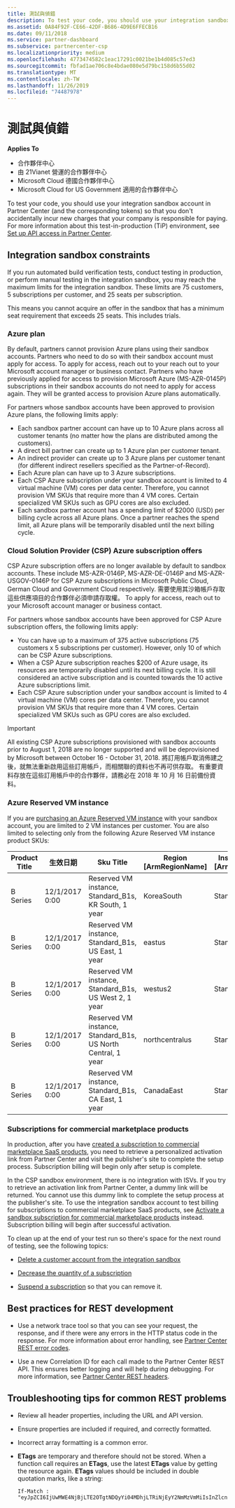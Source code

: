 ```yaml
---
title: 測試與偵錯
description: To test your code, you should use your integration sandbox account in Partner Center (and the corresponding tokens) so that you don't accidentally incur new charges that your company is responsible for paying.
ms.assetid: 0A84F92F-CE66-42DF-B686-4D9E6FFECB16
ms.date: 09/11/2018
ms.service: partner-dashboard
ms.subservice: partnercenter-csp
ms.localizationpriority: medium
ms.openlocfilehash: 4773474582c1eac17291c0021be1b4d085c57ed3
ms.sourcegitcommit: fbfad1ae706c8e4bdae080e5d79bc158d6b55d02
ms.translationtype: MT
ms.contentlocale: zh-TW
ms.lasthandoff: 11/26/2019
ms.locfileid: "74487978"
---
```

# <a name="test-and-debug"></a>測試與偵錯


**Applies To**

- 合作夥伴中心
- 由 21Vianet 營運的合作夥伴中心
- Microsoft Cloud 德國合作夥伴中心
- Microsoft Cloud for US Government 適用的合作夥伴中心

To test your code, you should use your integration sandbox account in Partner Center (and the corresponding tokens) so that you don't accidentally incur new charges that your company is responsible for paying. For more information about this test-in-production (TiP) environment, see [Set up API access in Partner Center](set-up-api-access-in-partner-center.md).

## <a name="span-idintegration_sandbox_constraintsspan-idintegration_sandbox_constraintsspan-idintegration_sandbox_constraintsintegration-sandbox-constraints"></a><span id="Integration_sandbox_constraints"/><span id="integration_sandbox_constraints"/><span id="INTEGRATION_SANDBOX_CONSTRAINTS"/>Integration sandbox constraints

If you run automated build verification tests, conduct testing in production, or perform manual testing in the integration sandbox, you may reach the maximum limits for the integration sandbox. These limits are 75 customers, 5 subscriptions per customer, and 25 seats per subscription. 

This means you cannot acquire an offer in the sandbox that has a minimum seat requirement that exceeds 25 seats. This includes trials. 

### <a name="azure-plan"></a>Azure plan
By default, partners cannot provision Azure plans using their sandbox accounts. Partners who need to do so with their sandbox account must apply for access. To apply for access, reach out to your reach out to your Microsoft account manager or business contact. Partners who have previously applied for access to provision Microsoft Azure (MS-AZR-0145P) subscriptions in their sandbox accounts do not need to apply for access again. They will be granted access to provision Azure plans automatically.

For partners whose sandbox accounts have been approved to provision Azure plans, the following limits apply:

- Each sandbox partner account can have up to 10 Azure plans across all customer tenants (no matter how the plans are distributed among the customers).
- A direct bill partner can create up to 1 Azure plan per customer tenant.
- An indirect provider can create up to 3 Azure plans per customer tenant (for different indirect resellers specified as the Partner-of-Record).
- Each Azure plan can have up to 3 Azure subscriptions.
- Each CSP Azure subscription under your sandbox account is limited to 4 virtual machine (VM) cores per data center. Therefore, you cannot provision VM SKUs that require more than 4 VM cores. Certain specialized VM SKUs such as GPU cores are also excluded.
- Each sandbox partner account has a spending limit of $2000 (USD) per billing cycle across all Azure plans. Once a partner reaches the spend limit, all Azure plans will be temporarily disabled until the next billing cycle.

### <a name="cloud-solution-provider-csp-azure-subscription-offers"></a>Cloud Solution Provider (CSP) Azure subscription offers 
CSP Azure subscription offers are no longer available by default to sandbox accounts. These include MS-AZR-0146P, MS-AZR-DE-0146P and MS-AZR-USGOV-0146P for CSP Azure subscriptions in Microsoft Public Cloud, German Cloud and Government Cloud respectively. 需要使用其沙箱帳戶存取這些供應項目的合作夥伴必須申請存取權。 To apply for access, reach out to your Microsoft account manager or business contact. 

For partners whose sandbox accounts have been approved for CSP Azure subscription offers, the following limits apply:  

 - You can have up to a maximum of 375 active subscriptions (75 customers x 5 subscriptions per customer). However, only 10 of which can be CSP Azure subscriptions.  
 - When a CSP Azure subscription reaches $200 of Azure usage, its resources are temporarily disabled until its next billing cycle. It is still considered an active subscription and is counted towards the 10 active Azure subscriptions limit.  
 - Each CSP Azure subscription under your sandbox account is limited to 4 virtual machine (VM) cores per data center. Therefore, you cannot provision VM SKUs that require more than 4 VM cores. Certain specialized VM SKUs such as GPU cores are also excluded.  

> [!Important]  
> All existing CSP Azure subscriptions provisioned with sandbox accounts prior to August 1, 2018 are no longer supported and will be deprovisioned by Microsoft between October 16 - October 31, 2018. 將訂用帳戶取消佈建之後，就無法重新啟用這些訂用帳戶，而相關聯的資料也不再可供存取。 有重要資料存放在這些訂用帳戶中的合作夥伴，請務必在 2018 年 10 月 16 日前備份資料。

### <a name="azure-reserved-vm-instance"></a>Azure Reserved VM instance  

If you are [purchasing an Azure Reserved VM instance](purchase-azure-reservations.md) with your sandbox account, you are limited to 2 VM instances per customer. You are also limited to selecting only from the following Azure Reserved VM instance product SKUs: 

| Product Title  | 生效日期  | Sku Title                                               | Region [ArmRegionName] | Instance Key [ArmSkuName] | Duration | Consumption Meter Id       |
|----------------|-----------------|---------------------------------------------------------|------------------------|--------------|----------|----------------------------|
| B Series       | 12/1/2017 0:00  | Reserved VM instance, Standard_B1s, KR South, 1 year    | KoreaSouth             | Standard_B1s | 1Year    | 3f913071-0dd7-4258-8ec4-6fad05bd976d |
| B Series       | 12/1/2017 0:00  | Reserved VM instance, Standard_B1s, US East, 1 year     | eastus                 | Standard_B1s | 1Year    | f4d7a5a5-1b67-45ea-b1a0-282fbdd34b05 |
| B Series       | 12/1/2017 0:00  | Reserved VM instance, Standard_B1s, US West 2, 1 year   | westus2                | Standard_B1s | 1Year    | 222e39f5-e99f-4fa3-a323-f46402977888 |
| B Series       | 12/1/2017 0:00  | Reserved VM instance, Standard_B1s, US North Central, 1 year    | northcentralus | Standard_B1s | 1Year    | 4e1716fc-4842-43f1-aa96-7c1b1b1395a7 |
| B Series       | 12/1/2017 0:00  | Reserved VM instance, Standard_B1s, CA East, 1 year     | CanadaEast             | Standard_B1s | 1Year    | ab8a5993-5db7-47c8-b3b1-2e1365b353fb |
     
### <a name="subscriptions-for-commercial-marketplace-products"></a>Subscriptions for commercial marketplace products

In production, after you have [created a subscription to commercial marketplace SaaS products](create-subscription-azure-marketplace-products.md), you need to retrieve a personalized activation link from Partner Center and visit the publisher's site to complete the setup process. Subscription billing will begin only after setup is complete.

In the CSP sandbox environment, there is no integration with ISVs. If you try to retrieve an activation link from Partner Center, a dummy link will be returned. You cannot use this dummy link to complete the setup process at the publisher's site. To use the integration sandbox account to test billing for subscriptions to commercial marketplace SaaS products, see [Activate a sandbox subscription for commercial marketplace products](activate-sandbox-subscription-azure-marketplace-products.md) instead. Subscription billing will begin after successful activation.


To clean up at the end of your test run so there's space for the next round of testing, see the following topics:

- [Delete a customer account from the integration sandbox](delete-a-customer-account-from-the-integration-sandbox.md)

- [Decrease the quantity of a subscription](change-the-quantity-of-a-subscription.md)

- [Suspend a subscription](suspend-a-subscription.md) so that you can remove it.

## <a name="span-idbest_practices_for_rest_developmentspan-idbest_practices_for_rest_developmentspan-idbest_practices_for_rest_developmentbest-practices-for-rest-development"></a><span id="Best_practices_for_REST_development"/><span id="best_practices_for_rest_development"/><span id="BEST_PRACTICES_FOR_REST_DEVELOPMENT"/>Best practices for REST development


- Use a network trace tool so that you can see your request, the response, and if there were any errors in the HTTP status code in the response. For more information about error handling, see [Partner Center REST error codes](error-codes.md).

- Use a new Correlation ID for each call made to the Partner Center REST API. This ensures better logging and will help during debugging. For more information, see [Partner Center REST headers](headers.md).

## <a name="span-idtroubleshooting_tips_for_common_rest_problemsspan-idtroubleshooting_tips_for_common_rest_problemsspan-idtroubleshooting_tips_for_common_rest_problemstroubleshooting-tips-for-common-rest-problems"></a><span id="Troubleshooting_tips_for_common_REST_problems"/><span id="troubleshooting_tips_for_common_rest_problems"/><span id="TROUBLESHOOTING_TIPS_FOR_COMMON_REST_PROBLEMS"/>Troubleshooting tips for common REST problems


- Review all header properties, including the URL and API version.

- Ensure properties are included if required, and correctly formatted.

- Incorrect array formatting is a common error.

- **ETags** are temporary and therefore should not be stored. When a function call requires an **ETags**, use the latest **ETags** value by getting the resource again. **ETags** values should be included in double quotation marks, like a string:

    ```
    If-Match : "eyJpZCI6IjUwMWE4NjBjLTE2OTgtNDQyYi04MDhjLTRiNjEyY2NmMzVmMiIsInZlcnNpb24iOjF9"
    ```

 

 




